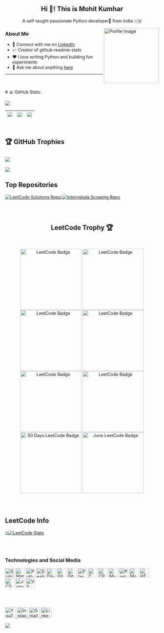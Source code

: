 <!-- Main heading -->
<h2 align="center">Hi 👋! This is Mohit Kumhar</h2>

<!-- Horizontal line -->


<!-- Introduction -->
<p align="center">A self-taught passionate Python developer🐍 from India 🇮🇳</p>

<!-- About Me section with image on the right -->
<img align="right" height="180" src="https://github.com/mohitkumhar/mohitkumhar/assets/107917553/9879c252-fe8f-4035-b49a-cddd86e86782" alt="Profile Image"/>
<h3>About Me</h3>


<ul>
  <li>💼 Connect with me on <a href="https://www.linkedin.com/in/mohitkumhar/">LinkedIn</a></li>
  <li>📈 Creator of github-readme-stats</li>
  <li>❤️ I love writing Python and building fun experiments</li>
  <li>💬 Ask me about anything <a href="https://github.com/mohitkumhar/mohitkumhar/issues">here</a></li>
</ul>
<hr>
<br><br>
# 📊 GitHub Stats:

![](https://github-readme-activity-graph.vercel.app/graph?username=mohitkumhar&theme=github-compact)

| ![](https://github-readme-stats.vercel.app/api?username=mohitkumhar&theme=dark&hide_border=false&include_all_commits=true&count_private=true) | ![](https://github-readme-streak-stats.herokuapp.com/?user=mohitkumhar&theme=dark&hide_border=false) | ![](https://github-readme-stats.vercel.app/api/top-langs/?username=mohitkumhar&theme=dark&hide_border=false&include_all_commits=true&count_private=true&layout=compact) |
|---|---|---|

<br>

## 🏆 GitHub Trophies
![](https://github-trophies.vercel.app/?username=mohitkumhar&theme=radical&no-frame=false&no-bg=false&margin-w=4)
---
[![](https://visitcount.itsvg.in/api?id=mohitkumhar&icon=0&color=0)](https://visitcount.itsvg.in)

<!-- Proudly created with GPRM ( https://gprm.itsvg.in ) -->

<!-- Top Repositories -->
## Top Repositories

<a href="https://github.com/mohitkumhar/Ai-Development">
  <img align="center" src="https://github-readme-stats.vercel.app/api/pin/?username=mohitkumhar&repo=leetcode_solution&theme=buefy" alt="LeetCode Solutions Repo" />
</a>

<a href="https://github.com/mohitkumhar/dsa">
  <img align="center" src="https://github-readme-stats.vercel.app/api/pin/?username=mohitkumhar&repo=internshala_scraping&theme=buefy" alt="Internshala Scraping Repo" />
</a>

<br><br>


<!-- LeetCode Trophy section -->
<h2 align="center">LeetCode Trophy 🏆</h2> 

<br>
<!-- LeetCode Info section with images -->
<p align="center">
  <a href="https://leetcode.com/mohitkumhar/" target="_blank"><img align="center" src="https://assets.leetcode.com/static_assets/marketing/365_new.gif" alt="LeetCode Badge" height="200" width="200" /></a>
  <a href="https://leetcode.com/mohitkumhar/" target="_blank"><img align="center" src="https://assets.leetcode.com/static_assets/others/25100.gif" alt="LeetCode Badge" height="200" width="200" /></a>
  <a href="https://leetcode.com/mohitkumhar/" target="_blank"><img align="center" src="https://assets.leetcode.com/static_assets/others/2550.gif" alt="LeetCode Badge" height="200" width="200" /></a>
  <a href="https://leetcode.com/mohitkumhar/" target="_blank"><img align="center" src="https://assets.leetcode.com/static_assets/marketing/2024-200.gif" alt="LeetCode Badge" height="200" width="200" /></a>
  <a href="https://leetcode.com/mohitkumhar/" target="_blank"><img align="center" src="https://assets.leetcode.com/static_assets/others/200.gif" alt="LeetCode Badge" height="200" width="200" /></a>
  <a href="https://leetcode.com/mohitkumhar/" target="_blank"><img align="center" src="https://assets.leetcode.com/static_assets/marketing/2024-100.gif" alt="LeetCode Badge" height="200" width="200" /></a>
  <a href="https://leetcode.com/mohitkumhar/" target="_blank"><img align="center" src="https://assets.leetcode.com/static_assets/marketing/2024-50.gif" alt="50 Days LeetCode Badge" height="200" width="200" /></a>
  <a href="https://leetcode.com/mohitkumhar/" target="_blank"><img align="center" src="https://leetcode.com/static/images/badges/2024/gif/2024-06.gif" alt="June LeetCode Badge" height="200" width="200" /></a>
</p>

<br><br>


<!-- Trophy for number of problems solved -->
<h2 align="left">LeetCode Info</h2>  
<a href="https://leetcode.com/mohitkumhar/">
  <<img align="center" src="https://leetcard.jacoblin.cool/mohitkumhar?theme=dark&font=Akshar&ext=heatmap" alt="LeetCode Stats" />
</a>


<!-- Snake animation for contributions -->
<!-- <h2>🐍 Contributions 🐍</h2>
<img alt="Snake eating my contributions" src="https://raw.githubusercontent.com/mohitkumhar/mohitkumhar/output/github-contribution-grid-snake.svg" />
-->
<br><br>


<!-- Technologies and Social Media Icons section -->
<h3>Technologies and Social Media</h3>

<!-- Icons for technologies using Devicons and images -->
<div>
  <img src="https://upload.wikimedia.org/wikipedia/commons/0/05/Scikit_learn_logo_small.svg" height="30" alt="Scikit-learn" />
  <img src="https://upload.wikimedia.org/wikipedia/commons/8/84/Matplotlib_icon.svg" height="30" alt="Matplotlib" />
  <img src="https://cdn.jsdelivr.net/gh/devicons/devicon/icons/python/python-original.svg" height="30" alt="Python" />
  <img src="https://seaborn.pydata.org/_images/logo-mark-lightbg.svg" height="30" alt="Seaborn" />
  <img src="https://github.com/marwin1991/profile-technology-icons/assets/62091613/9bf5650b-e534-4eae-8a26-8379d076f3b4" height="30" alt="Django" />
  <img src="https://user-images.githubusercontent.com/25181517/192108372-f71d70ac-7ae6-4c0d-8395-51d8870c2ef0.png" height="30" alt="Git" />
  <img src="https://user-images.githubusercontent.com/25181517/192108374-8da61ba1-99ec-41d7-80b8-fb2f7c0a4948.png" height="30" alt="GitHub" />
  <img src="https://user-images.githubusercontent.com/25181517/183423775-2276e25d-d43d-4e58-890b-edbc88e915f7.png" height="30" alt="Flask" />
  <img src="https://cdn.jsdelivr.net/gh/devicons/devicon/icons/c/c-original.svg" height="30" alt="C" />
  <img src="https://user-images.githubusercontent.com/25181517/192106073-90fffafe-3562-4ff9-a37e-c77a2da0ff58.png" height="30" alt="CPP" />
  <img src="https://user-images.githubusercontent.com/25181517/183896128-ec99105a-ec1a-4d85-b08b-1aa1620b2046.png" height="30" alt="MySQL" />
  <img src="https://user-images.githubusercontent.com/25181517/117208740-bfb78400-adf5-11eb-97bb-09072b6bedfc.png" height="30" alt="PostgreSQL" />
  <img src="https://user-images.githubusercontent.com/25181517/182884177-d48a8579-2cd0-447a-b9a6-ffc7cb02560e.png" height="30" alt="MongoDB" />
  <img src="https://cdn.jsdelivr.net/gh/devicons/devicon/icons/html5/html5-original.svg" height="30" alt="HTML5" />
  <img src="https://cdn.jsdelivr.net/gh/devicons/devicon/icons/css3/css3-original.svg" height="30" alt="CSS3" />
  <img src="https://user-images.githubusercontent.com/25181517/183914128-3fc88b4a-4ac1-40e6-9443-9a30182379b7.png" height="30" alt="Jupyter" />
  <img src="https://user-images.githubusercontent.com/25181517/192108891-d86b6220-e232-423a-bf5f-90903e6887c3.png" height="30" alt="VS Code" />
</div>

<br><br>


<!-- Social Media Links -->
<div>
  <a href="https://www.youtube.com/@mohitmolela" target="_blank">
    <img src="https://img.shields.io/static/v1?message=Youtube&logo=youtube&label=&color=FF0000&logoColor=white&labelColor=&style=for-the-badge" height="35" alt="YouTube" />
  </a>

  <a href="https://www.instagram.com/mohit_prajapat_7" target="_blank">
    <img src="https://img.shields.io/static/v1?message=Instagram&logo=instagram&label=&color=E4405F&logoColor=white&labelColor=&style=for-the-badge" height="35" alt="Instagram" />
  </a>

  <a href="mailto:mohitmolela@gmail.com" target="_blank">
    <img src="https://img.shields.io/static/v1?message=Gmail&logo=gmail&label=&color=D14836&logoColor=white&labelColor=&style=for-the-badge" height="35" alt="Gmail" />
  </a>

  <a href="https://www.linkedin.com/in/mohitkumhar/" target="_blank">
    <img src="https://img.shields.io/static/v1?message=LinkedIn&logo=linkedin&label=&color=0077B5&logoColor=white&labelColor=&style=for-the-badge" height="35" alt="LinkedIn" />
  </a>

![](https://komarev.com/ghpvc/?username=mohitkumhar)

</div>


<br><br>



